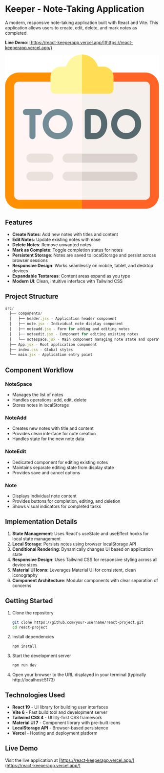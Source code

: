 # Keeper - Note-Taking Application

A modern, responsive note-taking application built with React and Vite. This application allows users to create, edit, delete, and mark notes as completed.

**Live Demo**: [https://react-keeperapp.vercel.app/](https://react-keeperapp.vercel.app/)

![Notes App Screenshot](public/to-do-list.png)

## Features

- **Create Notes**: Add new notes with titles and content
- **Edit Notes**: Update existing notes with ease
- **Delete Notes**: Remove unwanted notes
- **Mark as Complete**: Toggle completion status for notes
- **Persistent Storage**: Notes are saved to localStorage and persist across browser sessions
- **Responsive Design**: Works seamlessly on mobile, tablet, and desktop devices
- **Expandable Textareas**: Content areas expand as you type
- **Modern UI**: Clean, intuitive interface with Tailwind CSS

## Project Structure

```javascript
src/
  ├── components/
  │   ├── header.jsx - Application header component
  │   ├── note.jsx - Individual note display component
  │   ├── noteadd.jsx - Form for adding and editing notes
  │   ├── noteedit.jsx - Component for editing existing notes
  │   └── notespace.jsx - Main component managing note state and operations
  ├── App.jsx - Root application component
  ├── index.css - Global styles
  └── main.jsx - Application entry point
```

## Component Workflow

### NoteSpace

- Manages the list of notes
- Handles operations: add, edit, delete
- Stores notes in localStorage

### NoteAdd

- Creates new notes with title and content
- Provides clean interface for note creation
- Handles state for the new note data

### NoteEdit

- Dedicated component for editing existing notes
- Maintains separate editing state from display state
- Provides save and cancel options

### Note

- Displays individual note content
- Provides buttons for completion, editing, and deletion
- Shows visual indicators for completed tasks

## Implementation Details

1. **State Management**: Uses React's useState and useEffect hooks for local state management
2. **Local Storage**: Persists notes using browser localStorage API
3. **Conditional Rendering**: Dynamically changes UI based on application state
4. **Responsive Design**: Uses Tailwind CSS for responsive styling across all device sizes
5. **Material UI Icons**: Leverages Material UI for consistent, clean iconography
6. **Component Architecture**: Modular components with clear separation of concerns

## Getting Started

1. Clone the repository
   ```bash
   git clone https://github.com/your-username/react-project.git
   cd react-project
   ```

2. Install dependencies
   ```bash
   npm install
   ```

3. Start the development server
   ```bash
   npm run dev
   ```

4. Open your browser to the URL displayed in your terminal (typically http://localhost:5173)

## Technologies Used

- **React 19** - UI library for building user interfaces
- **Vite 6** - Fast build tool and development server
- **Tailwind CSS 4** - Utility-first CSS framework
- **Material UI 7** - Component library with pre-built icons
- **LocalStorage API** - Browser-based persistence
- **Vercel** - Hosting and deployment platform

## Live Demo

Visit the live application at [https://react-keeperapp.vercel.app/](https://react-keeperapp.vercel.app/)
